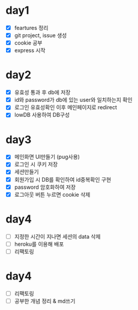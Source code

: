 # day1
- [x] feartures 정리
- [x] git project, issue 생성
- [x] cookie 공부
- [x] express 시작

# day2
- [x] 유효성 통과 후 db에 저장
- [x] id와 password가 db에 있는 user와 일치하는지 확인
- [x] 로그인 유효성확인 이후 메인페이지로 redirect
- [x] lowDB 사용하여 DB구성

# day3
- [x] 메인화면 UI만들기 (pug사용)
- [x] 로그인 시 쿠키 저장
- [x] 세션만들기
- [x] 회원가입 시 DB를 확인하여 id중복확인 구현
- [x] password 암호화하여 저장
- [x] 로그아웃 버튼 누르면 cookie 삭제

# day4
- [ ] 지정한 시간이 지나면 세션의 data 삭제
- [ ] heroku를 이용해 배포
- [ ] 리팩토링

# day4
- [ ] 리팩토링
- [ ] 공부한 개념 정리 & md쓰기
